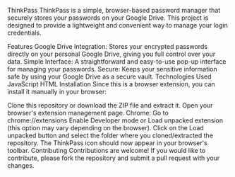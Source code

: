ThinkPass
ThinkPass is a simple, browser-based password manager that securely stores your passwords on your Google Drive. This project is designed to provide a lightweight and convenient way to manage your login credentials.

Features
Google Drive Integration: Stores your encrypted passwords directly on your personal Google Drive, giving you full control over your data.
Simple Interface: A straightforward and easy-to-use pop-up interface for managing your passwords.
Secure: Keeps your sensitive information safe by using your Google Drive as a secure vault.
Technologies Used
JavaScript
HTML
Installation
Since this is a browser extension, you can install it manually in your browser:

Clone this repository or download the ZIP file and extract it.
Open your browser's extension management page.
Chrome: Go to chrome://extensions
Enable Developer mode or Load unpacked extension (this option may vary depending on the browser).
Click on the Load unpacked button and select the folder where you cloned/extracted the repository.
The ThinkPass icon should now appear in your browser's toolbar.
Contributing
Contributions are welcome! If you would like to contribute, please fork the repository and submit a pull request with your changes.

